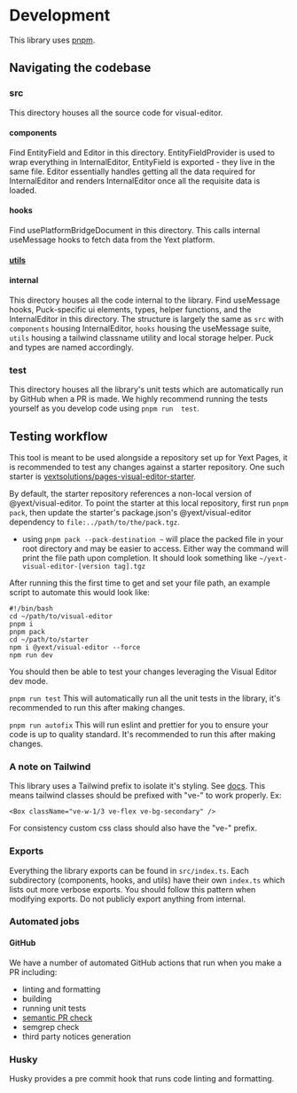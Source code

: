 # Development

This library uses [pnpm](https://pnpm.io/).

## Navigating the codebase

### src

This directory houses all the source code for visual-editor.

#### components

Find EntityField and Editor in this directory.
EntityFieldProvider is used to wrap everything in InternalEditor, EntityField is exported - they live in the same file.
Editor essentially handles getting all the data required for InternalEditor and renders
InternalEditor once all the requisite data is loaded.

#### hooks

Find usePlatformBridgeDocument in this directory. This calls internal useMessage hooks to fetch data
from the Yext platform.

#### [utils](./src/utils/README.md)

#### internal

This directory houses all the code internal to the library. Find useMessage hooks, Puck-specific
ui elements, types, helper functions, and the InternalEditor in this directory. The structure is
largely the same as `src` with `components` housing InternalEditor, `hooks` housing the useMessage
suite, `utils` housing a tailwind classname utility and local storage helper. Puck and types are
named accordingly.

### test

This directory houses all the library's unit tests which are automatically run by GitHub when
a PR is made. We highly recommend running the tests yourself as you develop code using `pnpm run 
test`.

## Testing workflow

This tool is meant to be used alongside a repository set up for Yext Pages, it is recommended to
test any changes against a starter repository. One such starter is
[yextsolutions/pages-visual-editor-starter](https://github.com/yextsolutions/pages-visual-editor-starter).

By default, the starter repository references a non-local version of @yext/visual-editor.
To point the starter at this local repository, first run `pnpm pack`, then update the starter's
package.json's @yext/visual-editor dependency to `file:../path/to/the/pack.tgz`.

- using `pnpm pack --pack-destination ~` will place the packed file in your root directory and
  may be easier to access. Either way the command will print the file path upon completion. It
  should look something like `~/yext-visual-editor-[version tag].tgz`

After running this the first time to get and set your file path, an example script to automate this
would look like:

```shell
#!/bin/bash
cd ~/path/to/visual-editor
pnpm i
pnpm pack
cd ~/path/to/starter
npm i @yext/visual-editor --force
npm run dev
```

You should then be able to test your changes leveraging the Visual Editor dev mode.

`pnpm run test`
This will automatically run all the unit tests in the library, it's recommended to run this
after making changes.

`pnpm run autofix`
This will run eslint and prettier for you to ensure your code is up to quality standard. It's
recommended to run this after making changes.

### A note on Tailwind

This library uses a Tailwind prefix to isolate it's styling. See [docs](https://tailwindcss.com/docs/configuration#prefix).
This means tailwind classes should be prefixed with "ve-" to work properly. Ex:

```tsx
<Box className="ve-w-1/3 ve-flex ve-bg-secondary" />
```

For consistency custom css class should also have the "ve-" prefix.

### Exports

Everything the library exports can be found in `src/index.ts`. Each subdirectory (components,
hooks, and utils) have their own `index.ts` which lists out more verbose exports. You should
follow this pattern when modifying exports. Do not publicly export anything from internal.

### Automated jobs

#### GitHub

We have a number of automated GitHub actions that run when you make a PR including:

- linting and formatting
- building
- running unit tests
- [semantic PR check](https://github.com/marketplace/actions/semantic-pull-request)
- semgrep check
- third party notices generation

### Husky

Husky provides a pre commit hook that runs code linting and formatting.
